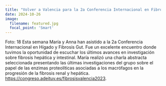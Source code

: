 ```yaml
---
title: "Volver a Valencia para la 2a Conferencia Internacional en Fibrosis Hígado y Gut."
date: 2024-10-26
image:
  filename: featured.jpg
  focal_point: 'Smart'
---
```


Foto: 18 Esta semana María y Anna han asistido a la 2a Conferencia Internacional en Hígado y Fibrosis Gut. Fue un excelente encuentro donde tuvimos la oportunidad de escuchar los últimos avances en investigación sobre fibrosis hepática y intestinal. María realizó una charla abstracta seleccionada presentando las últimas investigaciones del grupo sobre el papel de las enzimas proteolíticas asociadas a los macrófagos en la progresión de la fibrosis renal y hepática. https://congreso.adeituv.es/fibrosisvalencia2023.